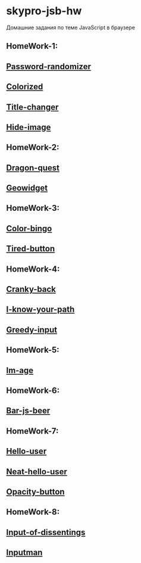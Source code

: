 # skypro-jsb-hw
Домашние задания по теме JavaScript в браузере
## HomeWork-1:
## [Password-randomizer](https://Atikingi.github.io/skypro-jsb-hw/password-randomizer/)
## [Colorized](https://Atikingi.github.io/skypro-jsb-hw/colorized/)
## [Title-changer](https://Atikingi.github.io/skypro-jsb-hw/title-changer/)
## [Hide-image](https://Atikingi.github.io/skypro-jsb-hw/hide-image/)
## HomeWork-2:
## [Dragon-quest](https://Atikingi.github.io/skypro-jsb-hw/dragon-quest/)
## [Geowidget](https://Atikingi.github.io/skypro-jsb-hw/geowidget/)
## HomeWork-3:
## [Color-bingo](https://Atikingi.github.io/skypro-jsb-hw/color-bingo/)
## [Tired-button](https://Atikingi.github.io/skypro-jsb-hw/tired-button/)
## HomeWork-4:
## [Cranky-back](https://Atikingi.github.io/skypro-jsb-hw/cranky-back/)
## [I-know-your-path](https://Atikingi.github.io/skypro-jsb-hw/i-know-your-path/)
## [Greedy-input](https://Atikingi.github.io/skypro-jsb-hw/greedy-input/)
## HomeWork-5:
## [Im-age](https://Atikingi.github.io/skypro-jsb-hw/im-age/)
## HomeWork-6:
## [Bar-js-beer](https://Atikingi.github.io/skypro-jsb-hw/bar-js-beer/)
## HomeWork-7:
## [Hello-user](https://Atikingi.github.io/skypro-jsb-hw/hello-user/)
## [Neat-hello-user](https://Atikingi.github.io/skypro-jsb-hw/neat-hello-user/)
## [Opacity-button](https://Atikingi.github.io/skypro-jsb-hw/opacity-button/)
## HomeWork-8:
## [Input-of-dissentings](https://Atikingi.github.io/skypro-jsb-hw/input-of-dissentings/)
## [Inputman](https://Atikingi.github.io/skypro-jsb-hw/inputman/)
